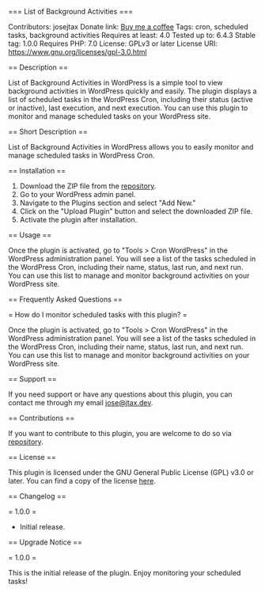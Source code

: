 === List of Background Activities ===

Contributors: josejtax
Donate link: [Buy me a coffee](https://www.buymeacoffee.com/josejtax)
Tags: cron, scheduled tasks, background activities
Requires at least: 4.0
Tested up to: 6.4.3
Stable tag: 1.0.0
Requires PHP: 7.0
License: GPLv3 or later
License URI: https://www.gnu.org/licenses/gpl-3.0.html

== Description ==

List of Background Activities in WordPress is a simple tool to view background activities in WordPress quickly and easily. The plugin displays a list of scheduled tasks in the WordPress Cron, including their status (active or inactive), last execution, and next execution. You can use this plugin to monitor and manage scheduled tasks on your WordPress site.

== Short Description ==

List of Background Activities in WordPress allows you to easily monitor and manage scheduled tasks in WordPress Cron.

== Installation ==

1. Download the ZIP file from the [repository](https://github.com/jt4x/cron-view-wordpress/archive/refs/heads/main.zip).
2. Go to your WordPress admin panel.
3. Navigate to the Plugins section and select "Add New."
4. Click on the "Upload Plugin" button and select the downloaded ZIP file.
5. Activate the plugin after installation.

== Usage ==

Once the plugin is activated, go to "Tools > Cron WordPress" in the WordPress administration panel.
You will see a list of the tasks scheduled in the WordPress Cron, including their name, status, last run, and next run.
You can use this list to manage and monitor background activities on your WordPress site.

== Frequently Asked Questions ==

= How do I monitor scheduled tasks with this plugin? = 

Once the plugin is activated, go to "Tools > Cron WordPress" in the WordPress administration panel. You will see a list of the tasks scheduled in the WordPress Cron, including their name, status, last run, and next run. You can use this list to manage and monitor background activities on your WordPress site.

== Support ==

If you need support or have any questions about this plugin, you can contact me through my email [jose@jtax.dev](mailto:jose@jtax.dev).

== Contributions ==

If you want to contribute to this plugin, you are welcome to do so via [repository](https://github.com/jt4x/cron-view-wordpress).

== License ==

This plugin is licensed under the GNU General Public License (GPL) v3.0 or later. You can find a copy of the license [here](https://www.gnu.org/licenses/gpl-3.0.html).

== Changelog ==

= 1.0.0 =

* Initial release.

== Upgrade Notice ==

= 1.0.0 =

This is the initial release of the plugin. Enjoy monitoring your scheduled tasks!
